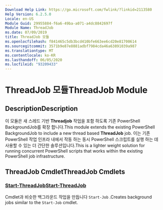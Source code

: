 ```yaml
---
Download Help Link: https://go.microsoft.com/fwlink/?linkid=2113580
Help Version: 6.2.5.0
Locale: en-US
Module Guid: 29955884-f6a6-49ba-a071-a4dc8842697f
Module Name: ThreadJob
ms.date: 07/09/2019
title: ThreadJob 모듈
ms.openlocfilehash: f841465c5db3bcd410bfe663ee6cd20e81700614
ms.sourcegitcommit: 3571b9e87e8881adbf7984cda46a63891039a987
ms.translationtype: MT
ms.contentlocale: ko-KR
ms.lasthandoff: 06/05/2020
ms.locfileid: "93209433"
---
```

# <span data-ttu-id="7cf51-102">ThreadJob 모듈</span><span class="sxs-lookup"><span data-stu-id="7cf51-102">ThreadJob Module</span></span>

## <span data-ttu-id="7cf51-103">Description</span><span class="sxs-lookup"><span data-stu-id="7cf51-103">Description</span></span>
<span data-ttu-id="7cf51-104">이 모듈은 새 스레드 기반 **Threadjob** 작업을 포함 하도록 기존 PowerShell BackgroundJob를 확장 합니다.</span><span class="sxs-lookup"><span data-stu-id="7cf51-104">This module extends the existing PowerShell BackgroundJob to include a new thread based **ThreadJob** job.</span></span> <span data-ttu-id="7cf51-105">이는 기존 PowerShell 작업 인프라 내에서 작동 하는 동시 PowerShell 스크립트를 실행 하는 데 사용할 수 있는 더 간단한 솔루션입니다.</span><span class="sxs-lookup"><span data-stu-id="7cf51-105">This is a lighter weight solution for running concurrent PowerShell scripts that works within the existing PowerShell job infrastructure.</span></span>

## <span data-ttu-id="7cf51-106">ThreadJob Cmdlet</span><span class="sxs-lookup"><span data-stu-id="7cf51-106">ThreadJob Cmdlets</span></span>

### [<span data-ttu-id="7cf51-107">Start-ThreadJob</span><span class="sxs-lookup"><span data-stu-id="7cf51-107">Start-ThreadJob</span></span>](Start-ThreadJob.md)
<span data-ttu-id="7cf51-108">Cmdlet과 비슷한 백그라운드 작업을 만듭니다 `Start-Job` .</span><span class="sxs-lookup"><span data-stu-id="7cf51-108">Creates background jobs similar to the `Start-Job` cmdlet.</span></span>
